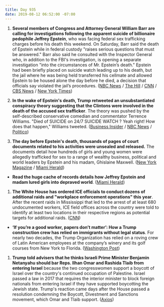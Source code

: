 ```yaml
---
title: Day 935
date: 2019-08-12 06:52:00 -07:00
---
```


1. **Several members of Congress and Attorney General William Barr are calling for investigations following the apparent suicide of billionaire pedophile Jeffrey Epstein**, who was facing federal sex trafficking charges before his death this weekend. On Saturday, Barr said the death of Epstein while in federal custody "raises serious questions that must be answered." Barr also said he consulted with the Inspector General who, in addition to the FBI's investigation, is opening a separate investigation "into the circumstances of Mr. Epstein’s death." Epstein had been briefly placed on suicide watch leading up to his death, but the jail where he was being held transferred his cellmate and allowed Epstein to be housed alone the day before he died, a decision that officials say violated the jail’s procedures. ([NBC News](https://www.nbcnews.com/politics/politics-news/ocasio-cortez-demands-answers-after-epstein-found-dead-apparent-suicide-n1041101) / [The Hill](https://thehill.com/homenews/administration/456959-attorney-general-barr-appalled-by-epstein-death-in-federal-custody) / [CNN](https://edition.cnn.com/2019/08/10/politics/bill-barr-jeffrey-epstein-justice-department-investigation/) / [CBS News](https://www.cbsnews.com/news/jeffrey-epstein-apparent-suicide-senator-ben-sasse-calls-for-justice-department-investigation-today-2019-08-10/) / [New York Times](https://www.nytimes.com/2019/08/11/nyregion/epstein-death-manhattan-correctional-center.html))

2. **In the wake of Epstein's death, Trump retweeted an unsubstantiated conspiracy theory suggesting that the Clintons were involved in the death of the accused sex trafficker**. The theory was pushed by the self-described conservative comedian and commentator Terrence Williams. "Died of SUICIDE on 24/7 SUICIDE WATCH ? Yeah right! How does that happen," Williams tweeted. ([Business Insider](https://www.businessinsider.com/trump-spreads-jeffrey-epstein-conspiracy-theory-about-clintons-2019-8) / [NBC News](https://www.nbcnews.com/politics/donald-trump/trump-retweets-epstein-conspiracy-theory-claiming-clinton-connection-n1041146) / [Politico](https://www.politico.com/story/2019/08/10/trump-retweets-epstein-conspiracy-theories-1456305))

3. **The day before Epstein's death, thousands of pages of court documents related to his activities were unsealed and released.** The documents detail how hundreds of girls and young women were allegedly trafficked for sex to a range of wealthy business, political and world leaders by Epstein and his madam, Ghislaine Maxwell. ([New York Magazine](http://nymag.com/intelligencer/2019/08/what-the-unsealed-epstein-documents-reveal-about-trump.html) / [Miami Herald](https://www.miamiherald.com/news/state/florida/article233704797.html))

* **Read the huge cache of records details how Jeffrey Epstein and madam lured girls into depraved world**. ([Miami Herald](https://www.miamiherald.com/news/state/florida/article233704797.html))

1. **The White House has ordered ICE officials to conduct dozens of additional raids and "workplace enforcement operations" this year**. After the recent raids in Mississippi that led to the arrest of at least 680 undocumented workers, ICE field offices across the country were told to identify at least two locations in their respective regions as potential targets for additional raids. ([CNN](https://www.cnn.com/2019/08/09/politics/white-house-expanding-ice-raids/index.html))

* **‘If you’re a good worker, papers don’t matter’: How a Trump construction crew has relied on immigrants without legal status**. For nearly two decades, the Trump Organization has relied on a roving crew of Latin American employees at the company’s winery and its golf courses from New York to Florida. ([Washington Post](https://www.washingtonpost.com/politics/if-youre-a-good-worker-papers-dont-matter-how-a-trump-construction-crew-has-relied-on-immigrants-without-legal-status/2019/08/09/cf59014a-b3ab-11e9-8e94-71a35969e4d8_story.html))

1. **Trump told advisers that he thinks Israeli Prime Minister Benjamin Netanyahu should bar Reps. Ilhan Omar and Rashida Tlaib from entering Israel** because the two congresswomen support a boycott of Israel over the country's continued occupation of Palestine. Israel passed a law in 2017 that requires the interior minister to block foreign nationals from entering Israel if they have supported boycotting the Jewish state. Trump's reaction came days after the House passed a resolution condemning the Boycott, Divestment and Sanctions movement, which Omar and Tlaib support. ([Axios](https://www.axios.com/trump-tells-advisers-israel-should-bar-entry-omar-tlaib-a5a1977b-9862-420c-bf01-fa1936b0eec4.html))